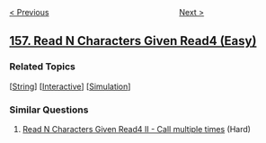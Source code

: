 <!--|This file generated by command(leetcode description); DO NOT EDIT.    |-->
<!--+----------------------------------------------------------------------+-->
<!--|@author    openset <openset.wang@gmail.com>                           |-->
<!--|@link      https://github.com/openset                                 |-->
<!--|@home      https://github.com/openset/leetcode                        |-->
<!--+----------------------------------------------------------------------+-->

[< Previous](../binary-tree-upside-down "Binary Tree Upside Down")
　　　　　　　　　　　　　　　　
[Next >](../read-n-characters-given-read4-ii-call-multiple-times "Read N Characters Given Read4 II - Call multiple times")

## [157. Read N Characters Given Read4 (Easy)](https://leetcode.com/problems/read-n-characters-given-read4 "用 Read4 读取 N 个字符")



### Related Topics
  [[String](../../tag/string/README.md)]
  [[Interactive](../../tag/interactive/README.md)]
  [[Simulation](../../tag/simulation/README.md)]

### Similar Questions
  1. [Read N Characters Given Read4 II - Call multiple times](../read-n-characters-given-read4-ii-call-multiple-times) (Hard)
